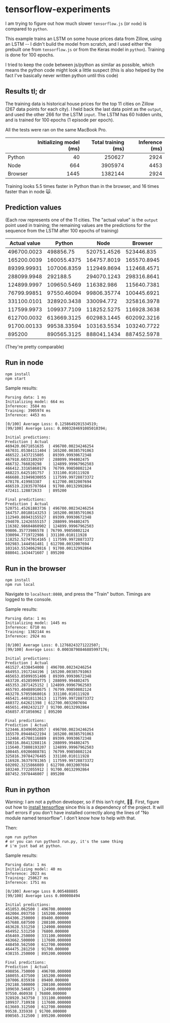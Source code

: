 tensorflow-experiments
==========================

I am trying to figure out how much slower `tensorflow.js` (or `node`) is compared to `python`.

This example trains an LSTM on some house prices data from Zillow, using an LSTM -- I didn't build the model from
scratch, and I used either the prebuilt one from `tensorflow.js` or from
the Keras model in `python`). Training is done for 100 epochs.

I tried to
keep the code between js/python as similar as possible, which means the python
code might look a little suspect (this is also helped by the fact I've basically never written python until this code)

## Results tl; dr
The training data is historical house prices for the top 11 cities on Zillow (267 data points for each city). I held back the last data point as the `output`, and used the other 266 for the LSTM `input`. The LSTM has 60 hidden units, and is trained for 100 epochs (1 episode per epoch).

All the tests were ran on the same MacBook Pro.

|  | Initializing model (ms) | Total training (ms)  | Inference (ms)|
| ------------- | -------------------:| ---------:| ----------:|
| Python        | 40 | 250627 | 2924 |
| Node          | 664 | 3905974 | 4453 |
| Browser       | 1445 | 1382144 | 2924 |

Training looks 5.5 times faster in Python than in the browser, and 16 times faster than in node 🙀.

## Prediction values
(Each row represents one of the 11 cities. The "actual value" is
the `output` point used in training; the remaining values are the predictions for the sequence from the LSTM after 100 epochs of training)

| Actual value | Python | Node | Browser |
|------- | ------ | ---- | ------- |
| 496700.0023 | 498856.75 | 520751.4526 | 523446.835 |
| 165200.0039 | 160055.4375 | 164757.8019 | 165570.8945 |
| 89399.99931 | 107006.8359 | 112949.8694 | 112468.4571 |
| 288099.9948 | 292188.5 | 294070.1243 | 298316.8641 |
| 124899.9997 | 109650.5469 | 116382.986 | 115640.7381 |
| 76799.99851 | 97550.46094 | 99806.35774 | 100445.6921 |
| 331100.0101 | 328920.3438 | 330094.772 | 325816.3978 |
| 117599.9973 | 109937.7109 | 118252.5275 | 116928.3638 |
| 612700.0032 | 613669.3125 | 602983.1445 | 602092.3216 |
| 91700.00133 | 99538.33594 | 103163.5534 | 103240.7722 |
| 895200 | 890565.3125 | 888041.1434 | 887452.5978 |

(They're pretty comparable)

## Run in node
```
npm install
npm start
```

Sample results:
```
Parsing data: 1 ms
Initializing model: 664 ms
Inference: 3584 ms
Training: 3905974 ms
Inference: 4453 ms

[0/100] Average Loss: 0.1258649201534519;
[99/100] Average Loss: 0.0003284691085010394;

Initial predictions:
Prediction | Actual
469420.0671851635  | 496700.00234246254
467031.05384111404 | 165200.00385791063
466522.1437215805  | 89399.99930672348
467918.6033189297  | 288099.994802475
466732.766020298   | 124899.99967962503
466412.33165860176 | 76799.99850802124
468223.6425101757  | 331100.010111928
466688.31949830055 | 117599.99728873372
470178.419983387   | 612700.0032007694
466519.22835707664 | 91700.00132992864
472411.128872633   | 895200

Final predictions:
Prediction | Actual
520751.45261883736 | 496700.00234246254
164757.80188143253 | 165200.00385791063
112949.86943155527 | 89399.99930672348
294070.12426555157 | 288099.994802475
116382.98604860902 | 124899.99967962503
99806.35773986578 | 76799.99850802124
330094.7719722986 | 331100.010111928
118252.52747014165 | 117599.99728873372
602983.1444561481 | 612700.0032007694
103163.55340629816 | 91700.00132992864
888041.1434471607 | 895200
```

## Run in the browser
```
npm install
npm run local
```

Navigate to `localhost:8080`, and press the "Train" button. Timings are logged
to the console.

Sample results:
```
Parsing data: 1 ms
Initializing model: 1445 ms
Inference: 6710 ms
Training: 1382144 ms
Inference: 2924 ms

[0/100] Average Loss: 0.12768243271222507;
[99/100] Average Loss: 0.00038798846885997176;

Initial predictions:
Prediction | Actual
461527.4338454008 | 496700.00234246254
464953.1917244196 | 165200.00385791063
465653.85099351406 | 89399.99930672348
463720.45285999775 | 288099.994802475
465353.2871425152 | 124899.99967962503
465793.40488910675 | 76799.99850802124
463278.57055068016 | 331100.010111928
465421.44018113613 | 117599.99728873372
460372.642621398 | 612700.0032007694
465651.4982432127 | 91700.00132992864
456857.071056962 | 895200

Final predictions:
Prediction | Actual
523446.83496952057 | 496700.00234246254
165570.89448422194 | 165200.00385791063
112468.45708116889 | 89399.99930672348
298316.86413288116 | 288099.994802475
115640.73808193207 | 124899.99967962503
100445.69206088781 | 76799.99850802124
325816.39784276485 | 331100.010111928
116928.36379781365 | 117599.99728873372
602092.3215866089 | 612700.0032007694
103240.7722055912 | 91700.00132992864
887452.5978446007 | 895200
```

## Run in python
Warning: I am not a python developer, so if this isn't right, 🤷‍♀️. First, figure
out how to [install tensorflow](https://www.tensorflow.org/install) since
this is a dependency of the project. It will barf errors if you don't have installed
correctly along the lines of "No module named tensorflow". I don't know how to help with that.

Then:

```
npm run python
# or you can run python3 run.py, it's the same thing
# i'm just bad at python.
```

Sample results:
```
Parsing data: 1 ms
Initializing model: 40 ms
Inference: 2023 ms
Training: 250627 ms
Inference: 1751 ms

[0/100] Average Loss 0.005488885
[99/100] Average Loss 0.000008494

Initial predictions:
451053.062500 | 496700.000000
462004.093750 | 165200.000000
464306.250000 | 89400.000000
457688.687500 | 288100.000000
463628.531250 | 124900.000000
464952.531250 | 76800.000000
456469.250000 | 331100.000000
463662.500000 | 117600.000000
448450.562500 | 612700.000000
464475.281250 | 91700.000000
438155.250000 | 895200.000000

Final predictions:
Prediction | Actual
498856.750000 | 496700.000000
160055.437500 | 165200.000000
107006.835938 | 89400.000000
292188.500000 | 288100.000000
109650.546875 | 124900.000000
97550.460938 | 76800.000000
328920.343750 | 331100.000000
109937.710938 | 117600.000000
613669.312500 | 612700.000000
99538.335938 | 91700.000000
890565.312500 | 895200.000000
```
